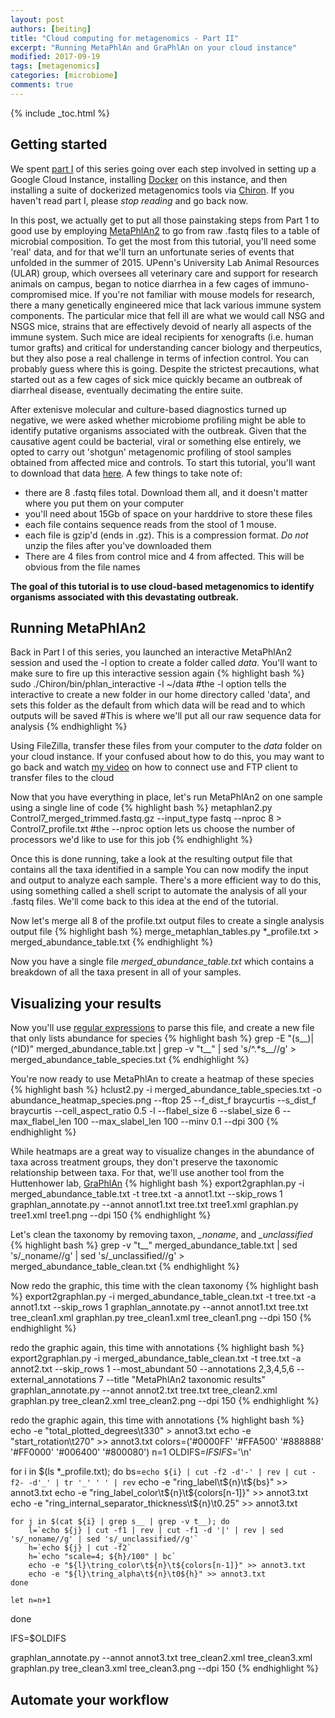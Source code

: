 ```yaml
---
layout: post
authors: [beiting]
title: "Cloud computing for metagenomics - Part II"
excerpt: "Running MetaPhlAn and GraPhlAn on your cloud instance"
modified: 2017-09-19
tags: [metagenomics]
categories: [microbiome]
comments: true
---
```


{% include _toc.html %}


## Getting started
We spent [part I](http://hostmicrobe.org/microbiome/cloudComputing_part1/) of this series going over each step involved in setting up a Google Cloud Instance, installing [Docker](https://www.docker.com/) on this instance, and then installing a suite of dockerized metagenomics tools via [Chiron](https://github.com/IGS/Chiron).  If you haven't read part I, please *stop reading* and go back now.  

In this post, we actually get to put all those painstaking steps from Part 1 to good use by employing [MetaPhlAn2]() to go from raw .fastq files to a table of microbial composition.  To get the most from this tutorial, you'll need some 'real' data, and for that we'll turn an unfortunate series of events that unfolded in the summer of 2015.  UPenn's University Lab Animal Resources (ULAR) group, which oversees all veterinary care and support for research animals on campus, began to notice diarrhea in a few cages of immuno-compromised mice.  If you're not familiar with mouse models for research, there a many genetically engineered mice that lack various immune system components.  The particular mice that fell ill are what we would call NSG and NSGS mice, strains that are effectively devoid of nearly all aspects of the immune system.  Such mice are ideal recipients for xenografts (i.e. human tumor grafts) and critical for understanding cancer biology and therpeutics, but they also pose a real challenge in terms of infection control.  You can probably guess where this is going.  Despite the strictest precautions, what started out as a few cages of sick mice quickly became an outbreak of diarrheal disease, eventually decimating the entire suite.

After extenisve molecular and culture-based diagnostics turned up negative, we were asked whether microbiome profiling might be able to identify putative organisms associated with the outbreak.  Given that the causative agent could be bacterial, viral or something else entirely, we opted to carry out 'shotgun' metagenomic profiling of stool samples obtained from affected mice and controls.  To start this tutorial, you'll want to download that data [here](https://www.dropbox.com/sh/kznl838218eozdk/AAA1DECGgb0SHBXLeEBjFsMEa?dl=0).  A few things to take note of:
- there are 8 .fastq files total.  Download them all, and it doesn't matter where you put them on your computer
- you'll need about 15Gb of space on your harddrive to store these files 
- each file contains sequence reads from the stool of 1 mouse.
- each file is gzip'd (ends in .gz).  This is a compression format.  *Do not* unzip the files after you've downloaded them
- There are 4 files from control mice and 4 from affected.  This will be obvious from the file names 

**The goal of this tutorial is to use cloud-based metagenomics to identify organisms associated with this devastating outbreak.** 

## Running MetaPhlAn2
Back in Part I of this series, you launched an interactive MetaPhlAn2 session and used the -l option to create a folder called *data*.  You'll want to make sure to fire up this interactive session again
{% highlight bash %}
sudo ./Chiron/bin/phlan_interactive -l ~/data
#the -l option tells the interactive to create a new folder in our home directory called 'data', and sets this folder as the default from which data will be read and to which outputs will be saved 
#This is where we'll put all our raw sequence data for analysis
{% endhighlight %}

Using FileZilla, transfer these files from your computer to the *data* folder on your cloud instance.  If your confused about how to do this, you may want to go back and watch [my video](http://hostmicrobe.org/microbiome/cloudComputing_part1/#fire-up-your-cloud-computer) on how to connect use and FTP client to transfer files to the cloud

Now that you have everything in place, let's run MetaPhlAn2 on one sample using a single line of code
{% highlight bash %}
metaphlan2.py Control7_merged_trimmed.fastq.gz --input_type fastq --nproc 8 > Control7_profile.txt
#the --nproc option lets us choose the number of processors we'd like to use for this job
{% endhighlight %}

Once this is done running, take a look at the resulting output file that contains all the taxa identified in a sample  You can now modify the input and output to analyze each sample.  There's a more efficient way to do this, using something called a shell script to automate the analysis of all your .fastq files.  We'll come back to this idea at the end of the tutorial.

Now let's merge all 8 of the profile.txt output files to create a single analysis output file
{% highlight bash %}
merge_metaphlan_tables.py *_profile.txt > merged_abundance_table.txt
{% endhighlight %}

Now you have a single file *merged_abundance_table.txt* which contains a breakdown of all the taxa present in all of your samples.


## Visualizing your results
Now you'll use [regular expressions]() to parse this file, and create a new file that only lists abundance for species
{% highlight bash %}
grep -E "(s__)|(^ID)" merged_abundance_table.txt | grep -v "t__" | sed 's/^.*s__//g' > merged_abundance_table_species.txt
{% endhighlight %}


You're now ready to use MetaPhlAn to create a heatmap of these species
{% highlight bash %}
hclust2.py -i merged_abundance_table_species.txt -o abundance_heatmap_species.png --ftop 25 --f_dist_f braycurtis --s_dist_f braycurtis --cell_aspect_ratio 0.5 -l --flabel_size 6 --slabel_size 6 --max_flabel_len 100 --max_slabel_len 100 --minv 0.1 --dpi 300
{% endhighlight %}

While heatmaps are a great way to visualize changes in the abundance of taxa across treatment groups, they don't preserve the taxonomic relationship between taxa.  For that, we'll use another tool from the Huttenhower lab, [GraPhlAn](https://huttenhower.sph.harvard.edu/graphlan)
{% highlight bash %}
export2graphlan.py -i merged_abundance_table.txt -t tree.txt -a annot1.txt --skip_rows 1
graphlan_annotate.py --annot annot1.txt tree.txt tree1.xml
graphlan.py tree1.xml tree1.png --dpi 150
{% endhighlight %}

Let's clean the taxonomy by removing taxon, *_noname*, and *_unclassified*
{% highlight bash %}
grep -v "t__" merged_abundance_table.txt | sed 's/_noname//g' | sed 's/_unclassified//g' > merged_abundance_table_clean.txt
{% endhighlight %}


Now redo the graphic, this time with the clean taxonomy
{% highlight bash %}
export2graphlan.py -i merged_abundance_table_clean.txt -t tree.txt -a annot1.txt --skip_rows 1
graphlan_annotate.py --annot annot1.txt tree.txt tree_clean1.xml
graphlan.py tree_clean1.xml tree_clean1.png --dpi 150
{% endhighlight %}

redo the graphic again, this time with annotations
{% highlight bash %}
export2graphlan.py -i merged_abundance_table_clean.txt -t tree.txt -a annot2.txt --skip_rows 1 --most_abundant 50 --annotations 2,3,4,5,6 --external_annotations 7 --title "MetaPhlAn2 taxonomic results"
graphlan_annotate.py --annot annot2.txt tree.txt tree_clean2.xml
graphlan.py tree_clean2.xml tree_clean2.png --dpi 150
{% endhighlight %}

redo the graphic again, this time with annotations
{% highlight bash %}
echo -e "total_plotted_degrees\t330" > annot3.txt
echo -e "start_rotation\t270" >> annot3.txt
colors=('#0000FF' '#FFA500' '#888888' '#FF0000' '#006400' '#800080')
n=1
OLDIFS=$IFS
IFS=$'\n'

for i in $(ls *_profile.txt); do
    bs=`echo ${i} | cut -f2 -d'-' | rev | cut -f2- -d'_' | tr '_' ' ' | rev`
    echo -e "ring_label\t${n}\t${bs}" >> annot3.txt
    echo -e "ring_label_color\t${n}\t${colors[n-1]}" >> annot3.txt
    echo -e "ring_internal_separator_thickness\t${n}\t0.25" >> annot3.txt

    for j in $(cat ${i} | grep s__ | grep -v t__); do
        l=`echo ${j} | cut -f1 | rev | cut -f1 -d '|' | rev | sed 's/_noname//g' | sed 's/_unclassified//g'`
        h=`echo ${j} | cut -f2`
        h=`echo "scale=4; ${h}/100" | bc`
        echo -e "${l}\tring_color\t${n}\t${colors[n-1]}" >> annot3.txt
        echo -e "${l}\tring_alpha\t${n}\t0${h}" >> annot3.txt
    done

    let n=n+1
done

IFS=$OLDIFS

graphlan_annotate.py --annot annot3.txt tree_clean2.xml tree_clean3.xml
graphlan.py tree_clean3.xml tree_clean3.png --dpi 150
{% endhighlight %}

## Automate your workflow



